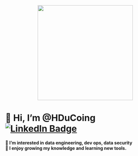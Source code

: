 <div id="header" align="center">
  <img src="https://media.giphy.com/media/WSBeyxvC1jH496xQGA/giphy.gif" width="300"/>
</div>


<h1> 👋 Hi, I’m @HDuCoing<div id="badges">
  <a href="https://www.linkedin.com/in/holly-ducoing-3a4b571ba/">
    <img src="https://img.shields.io/badge/LinkedIn-blue?style=for-the-badge&logo=linkedin&logoColor=white" alt="LinkedIn Badge"/>
  </a>
</div></h1>
<b>
  <div>
  👀 I’m interested in data engineering, dev ops, data security
  </div>
  <div>
  🌱 I enjoy growing my knowledge and learning new tools.
  </div>
</b>
